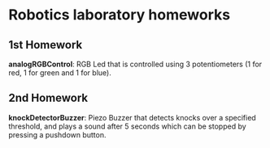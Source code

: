 # Robotics laboratory homeworks

## 1st Homework

**analogRGBControl**: RGB Led that is controlled using 3 potentiometers (1 for red, 1 for green and 1 for blue).

## 2nd Homework

**knockDetectorBuzzer**: Piezo Buzzer that detects knocks over a specified threshold, and plays a sound after 5 seconds which can be stopped by pressing a pushdown button.


